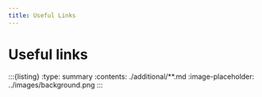 ```yaml
---
title: Useful Links
---
```


# Useful links

:::{listing}
:type: summary 
:contents: ./additional/**.md
:image-placeholder: ../images/background.png
:::

